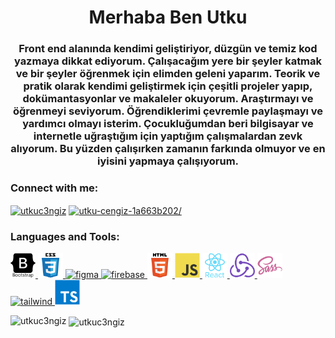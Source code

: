 <h1 align="center">Merhaba Ben Utku</h1>
<h3 align="center">Front end alanında kendimi geliştiriyor, düzgün ve temiz kod yazmaya dikkat ediyorum. Çalışacağım yere bir şeyler katmak ve bir şeyler öğrenmek için elimden geleni yaparım. Teorik ve pratik olarak kendimi geliştirmek için çeşitli projeler yapıp, dokümantasyonlar ve makaleler okuyorum. Araştırmayı ve öğrenmeyi seviyorum. Öğrendiklerimi çevremle paylaşmayı ve yardımcı olmayı isterim. Çocukluğumdan beri bilgisayar ve internetle uğraştığım için yaptığım çalışmalardan zevk alıyorum. Bu yüzden çalışırken zamanın farkında olmuyor ve en iyisini yapmaya çalışıyorum.</h3>

<h3 align="left">Connect with me:</h3>
<p align="left">
<a href="https://twitter.com/utkuc3ngiz" target="blank"><img align="center" src="https://raw.githubusercontent.com/rahuldkjain/github-profile-readme-generator/master/src/images/icons/Social/twitter.svg" alt="utkuc3ngiz" height="30" width="40" /></a>
<a href="https://linkedin.com/in/utku-cengiz-1a663b202/" target="blank"><img align="center" src="https://raw.githubusercontent.com/rahuldkjain/github-profile-readme-generator/master/src/images/icons/Social/linked-in-alt.svg" alt="utku-cengiz-1a663b202/" height="30" width="40" /></a>
</p>

<h3 align="left">Languages and Tools:</h3>
<p align="left"> <a href="https://getbootstrap.com" target="_blank" rel="noreferrer"> <img src="https://raw.githubusercontent.com/devicons/devicon/master/icons/bootstrap/bootstrap-plain-wordmark.svg" alt="bootstrap" width="40" height="40"/> </a> <a href="https://www.w3schools.com/css/" target="_blank" rel="noreferrer"> <img src="https://raw.githubusercontent.com/devicons/devicon/master/icons/css3/css3-original-wordmark.svg" alt="css3" width="40" height="40"/> </a> <a href="https://www.figma.com/" target="_blank" rel="noreferrer"> <img src="https://www.vectorlogo.zone/logos/figma/figma-icon.svg" alt="figma" width="40" height="40"/> </a> <a href="https://firebase.google.com/" target="_blank" rel="noreferrer"> <img src="https://www.vectorlogo.zone/logos/firebase/firebase-icon.svg" alt="firebase" width="40" height="40"/> </a> <a href="https://www.w3.org/html/" target="_blank" rel="noreferrer"> <img src="https://raw.githubusercontent.com/devicons/devicon/master/icons/html5/html5-original-wordmark.svg" alt="html5" width="40" height="40"/> </a>  <a href="https://developer.mozilla.org/en-US/docs/Web/JavaScript" target="_blank" rel="noreferrer"> <img src="https://raw.githubusercontent.com/devicons/devicon/master/icons/javascript/javascript-original.svg" alt="javascript" width="40" height="40"/> </a> <a href="https://reactjs.org/" target="_blank" rel="noreferrer"> <img src="https://raw.githubusercontent.com/devicons/devicon/master/icons/react/react-original-wordmark.svg" alt="react" width="40" height="40"/> </a> <a href="https://redux.js.org" target="_blank" rel="noreferrer"> <img src="https://raw.githubusercontent.com/devicons/devicon/master/icons/redux/redux-original.svg" alt="redux" width="40" height="40"/> </a> <a href="https://sass-lang.com" target="_blank" rel="noreferrer"> <img src="https://raw.githubusercontent.com/devicons/devicon/master/icons/sass/sass-original.svg" alt="sass" width="40" height="40"/> </a> <a href="https://tailwindcss.com/" target="_blank" rel="noreferrer"> <img src="https://www.vectorlogo.zone/logos/tailwindcss/tailwindcss-icon.svg" alt="tailwind" width="40" height="40"/> </a> <a href="https://www.typescriptlang.org/" target="_blank" rel="noreferrer"> <img src="https://raw.githubusercontent.com/devicons/devicon/master/icons/typescript/typescript-original.svg" alt="typescript" width="40" height="40"/> </a> </p>

<p><img align="left" src="https://github-readme-stats.vercel.app/api/top-langs?username=utkuc3ngiz&show_icons=true&locale=en&layout=compact" alt="utkuc3ngiz" /></p>

<p>&nbsp;<img align="center" src="https://github-readme-stats.vercel.app/api?username=utkuc3ngiz&show_icons=true&locale=en" alt="utkuc3ngiz" /></p>
